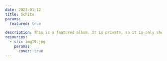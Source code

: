 ```yaml
---
date: 2023-01-12
title: Schite
params:
  featured: true

description: This is a featured album. It is private, so it is only shown on the homepage.
resources:
  - src: img19.jpg
    params:
      cover: true
---
```

